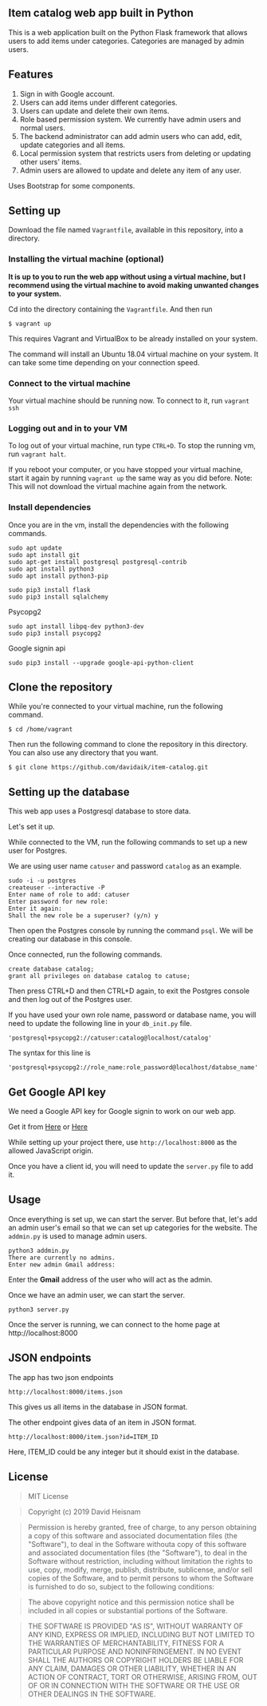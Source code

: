 ## Item catalog web app built in Python

This is a web application built on the Python Flask framework that allows users to add items under categories. Categories are managed by admin users.

## Features

1. Sign in with Google account.
2. Users can add items under different categories.
3. Users can update and delete their own items.
4. Role based permission system. We currently have admin users and normal users.
5. The backend administrator can add admin users who can add, edit, update categories and all items.
6. Local permission system that restricts users from deleting or updating other users' items.
7. Admin users are allowed to update and delete any item of any user.


Uses Bootstrap for some components.


## Setting up

Download the file named `Vagrantfile`, available in this repository, into a directory.


### Installing the virtual machine (optional)

**It is up to you to run the web app without using a virtual machine, but I recommend using the virtual machine to avoid making unwanted changes to your system.**


Cd into the directory containing the `Vagrantfile`. And then run

`$ vagrant up`

This requires Vagrant and VirtualBox to be already installed on your system.

The command will install an Ubuntu 18.04 virtual machine on your system. It can take some time depending on your connection speed.

### Connect to the virtual machine

Your virtual machine should be running now. To connect to it, run `vagrant ssh`

### Logging out and in to your VM

To log out of your virtual machine, run type `CTRL+D`. To stop the running vm, run
`vagrant halt`.

If you reboot your computer, or you have stopped your virtual machine, start it again by running `vagrant up` the same way as you did before. Note: This will not download the virtual machine again from the network.



### Install dependencies
Once you are in the vm, install the dependencies with the following commands.


    sudo apt update
    sudo apt install git
    sudo apt-get install postgresql postgresql-contrib
    sudo apt install python3
    sudo apt install python3-pip

    sudo pip3 install flask
    sudo pip3 install sqlalchemy

Psycopg2

    sudo apt install libpq-dev python3-dev
    sudo pip3 install psycopg2

Google signin api

    sudo pip3 install --upgrade google-api-python-client


## Clone the repository

While you're connected to your virtual machine, run the following command.

`$ cd /home/vagrant`

Then run the following command to clone the repository in this directory. You can also use any directory that you want.


`$ git clone https://github.com/davidaik/item-catalog.git`



## Setting up the database

This web app uses a Postgresql database to store data.

Let's set it up.

While connected to the VM, run the following commands to set up a new user for Postgres.

We are using user name `catuser` and password `catalog` as an example.

    sudo -i -u postgres
    createuser --interactive -P
    Enter name of role to add: catuser
    Enter password for new role: 
    Enter it again:
    Shall the new role be a superuser? (y/n) y
    
Then open the Postgres console by running the command `psql`. We will be creating our database in this console.

Once connected, run the following commands.

    create database catalog;
    grant all privileges on database catalog to catuse;

Then press CTRL+D and then CTRL+D again, to exit the Postgres console and then log out of the Postgres user.


If you have used your own role name, password or database name, you will need to update the following line in your `db_init.py` file.

    'postgresql+psycopg2://catuser:catalog@localhost/catalog'

The syntax for this line is

    'postgresql+psycopg2://role_name:role_password@localhost/databse_name'



## Get Google API key

We need a Google API key for Google signin to work on our web app.

Get it from [Here](https://developers.google.com/identity/sign-in/web/sign-in) or [Here](https://console.developers.google.com)

While setting up your project there, use `http://localhost:8000` as the allowed JavaScript origin.

Once you have a client id, you will need to update the `server.py` file to add it.

## Usage

Once everything is set up, we can start the server. But before that, let's add an admin user's email so that we can set up categories for the website. The `addmin.py` is used to manage admin users.

    python3 addmin.py
    There are currently no admins.
    Enter new admin Gmail address: 

Enter the **Gmail** address of the user who will act as the admin.

Once we have an admin user, we can start the server.

    python3 server.py

Once the server is running, we can connect to the home page at http://localhost:8000

## JSON endpoints

The app has two json endpoints

    http://localhost:8000/items.json

This gives us all items in the database in JSON format.

The other endpoint gives data of an item in JSON format.

    http://localhost:8000/item.json?id=ITEM_ID

Here, ITEM_ID could be any integer but it should exist in the database.


## License
> MIT License

> Copyright (c) 2019 David Heisnam

> Permission is hereby granted, free of charge, to any person obtaining a copy
of this software and associated documentation files (the "Software"), to deal
in the Software withouta copy
of this software and associated documentation files (the "Software"), to deal
in the Software without restriction, including without limitation the rights
to use, copy, modify, merge, publish, distribute, sublicense, and/or sell
copies of the Software, and to permit persons to whom the Software is
furnished to do so, subject to the following conditions:

> The above copyright notice and this permission notice shall be included in all
copies or substantial portions of the Software.

> THE SOFTWARE IS PROVIDED "AS IS", WITHOUT WARRANTY OF ANY KIND, EXPRESS OR
IMPLIED, INCLUDING BUT NOT LIMITED TO THE WARRANTIES OF MERCHANTABILITY,
FITNESS FOR A PARTICULAR PURPOSE AND NONINFRINGEMENT. IN NO EVENT SHALL THE
AUTHORS OR COPYRIGHT HOLDERS BE LIABLE FOR ANY CLAIM, DAMAGES OR OTHER
LIABILITY, WHETHER IN AN ACTION OF CONTRACT, TORT OR OTHERWISE, ARISING FROM,
OUT OF OR IN CONNECTION WITH THE SOFTWARE OR THE USE OR OTHER DEALINGS IN THE
SOFTWARE.